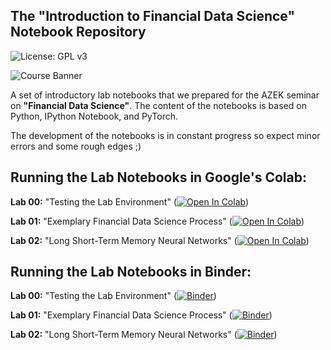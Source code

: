 ## The "Introduction to Financial Data Science" Notebook Repository

![License: GPL v3](https://img.shields.io/badge/License-GPLv3-blue.svg)

![Course Banner](https://github.com/financial-data-science/CFDS-Notebooks/blob/main/banner.png)

A set of introductory lab notebooks that we prepared for the AZEK seminar on **"Financial Data Science"**. The content of the notebooks is based on Python, IPython Notebook, and PyTorch.

The development of the notebooks is in constant progress so expect minor errors and some rough edges ;)

## Running the Lab Notebooks in Google's Colab:

**Lab 00:** "Testing the Lab Environment" ([![Open In Colab](https://colab.research.google.com/assets/colab-badge.svg)](https://colab.research.google.com/github/financial-data-science/azek_seminar/blob/master/lab_00/azek_colab_00.ipynb))

**Lab 01:** "Exemplary Financial Data Science Process" ([![Open In Colab](https://colab.research.google.com/assets/colab-badge.svg)](https://colab.research.google.com/github/financial-data-science/azek_seminar/blob/master/lab_01/dvfa_colab_01.ipynb))

**Lab 02:** "Long Short-Term Memory Neural Networks" ([![Open In Colab](https://colab.research.google.com/assets/colab-badge.svg)](https://colab.research.google.com/github/financial-data-science/azek_seminar/blob/master/lab_02/dvfa_colab_02.ipynb))

<!--

## Running the Lab Notebooks in Microsoft's Azure Cloud:

Cloning the repository to Azure Notebooks: [![Azure Notebooks](https://notebooks.azure.com/launch.png)](https://notebooks.azure.com/import/gh/financial-data-science/azek_seminar)

-->

## Running the Lab Notebooks in Binder:

**Lab 00:** "Testing the Lab Environment" ([![Binder](https://mybinder.org/badge_logo.svg)](https://mybinder.org/v2/gh/financial-data-science/azek_seminar/master?filepath=lab_00%2Fazek_lab_00.ipynb))

**Lab 01:** "Exemplary Financial Data Science Process" ([![Binder](https://mybinder.org/badge_logo.svg)](https://mybinder.org/v2/gh/financial-data-science/azek_seminar/master?filepath=lab_01%2Fdvfa_lab_01.ipynb))

**Lab 02:** "Long Short-Term Memory Neural Networks" ([![Binder](https://mybinder.org/badge_logo.svg)](https://mybinder.org/v2/gh/financial-data-science/azek_seminar/master?filepath=lab_02%2dvfa_lab_02.ipynb))
